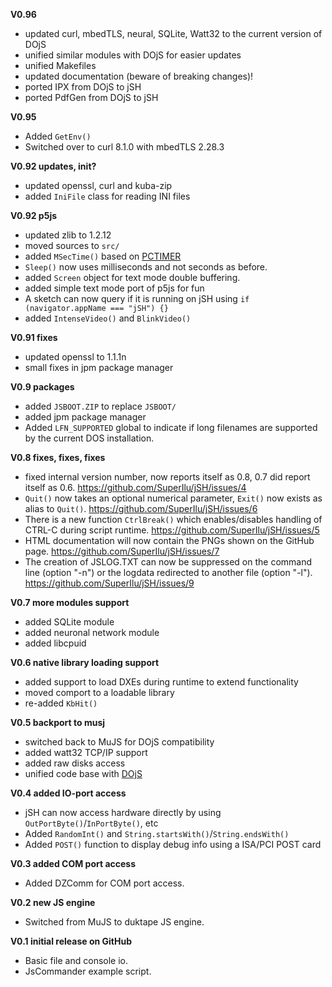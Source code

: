 **V0.96**
* updated curl, mbedTLS, neural, SQLite, Watt32 to the current version of DOjS
* unified similar modules with DOjS for easier updates
* unified Makefiles
* updated documentation (beware of breaking changes)!
* ported IPX from DOjS to jSH
* ported PdfGen from DOjS to jSH

**V0.95**
* Added `GetEnv()`
* Switched over to curl 8.1.0 with mbedTLS 2.28.3

**V0.92 updates, init?**
* updated openssl, curl and kuba-zip
* added `IniFile` class for reading INI files

**V0.92 p5js**
* updated zlib to 1.2.12
* moved sources to `src/`
* added `MSecTime()` based on [PCTIMER](http://technology.chtsai.org/pctimer/)
* `Sleep()` now uses milliseconds and not seconds as before.
* added `Screen` object for text mode double buffering.
* added simple text mode port of p5js for fun
* A sketch can now query if it is running on jSH using `if (navigator.appName === "jSH") {}`
* added `IntenseVideo()` and `BlinkVideo()`

**V0.91 fixes**
* updated openssl to 1.1.1n
* small fixes in jpm package manager

**V0.9 packages**
* added `JSBOOT.ZIP` to replace `JSBOOT/`
* added jpm package manager
* Added `LFN_SUPPORTED` global to indicate if long filenames are supported by the current DOS installation.

**V0.8 fixes, fixes, fixes**
* fixed internal version number, now reports itself as 0.8, 0.7 did report itself as 0.6. https://github.com/SuperIlu/jSH/issues/4
* `Quit()` now takes an optional numerical parameter, `Exit()` now exists as alias to `Quit()`. https://github.com/SuperIlu/jSH/issues/6
* There is a new function `CtrlBreak()` which enables/disables handling of CTRL-C during script runtime. https://github.com/SuperIlu/jSH/issues/5
* HTML documentation will now contain the PNGs shown on the GitHub page. https://github.com/SuperIlu/jSH/issues/7
* The creation of JSLOG.TXT can now be suppressed on the command line (option "-n") or the logdata redirected to another file (option "-l"). https://github.com/SuperIlu/jSH/issues/9

**V0.7 more modules support**
* added SQLite module
* added neuronal network module
* added libcpuid

**V0.6 native library loading support**
* added support to load DXEs during runtime to extend functionality
* moved comport to a loadable library
* re-added `KbHit()`

**V0.5 backport to musj**
* switched back to MuJS for DOjS compatibility
* added watt32 TCP/IP support
* added raw disks access
* unified code base with [DOjS](https://github.com/SuperIlu/DOjS)

**V0.4 added IO-port access**
* jSH can now access hardware directly by using `OutPortByte()`/`InPortByte()`, etc
* Added `RandomInt()` and `String.startsWith()`/`String.endsWith()`
* Added `POST()` function to display debug info using a ISA/PCI POST card

**V0.3 added COM port access**
* Added DZComm for COM port access.

**V0.2 new JS engine**
* Switched from MuJS to duktape JS engine.

**V0.1 initial release on GitHub**
* Basic file and console io.
* JsCommander example script.
